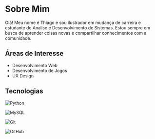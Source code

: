 # Sobre Mim 

Olá! Meu nome é Thiago e sou ilustrador em mudança de carreira e estudante de Analise e Desenvolvimento de Sistemas. 
Estou sempre em busca de aprender coisas novas e compartilhar conhecimentos com a comunidade.

## Áreas de Interesse 
- Desenvolvimento Web
- Desenvolvimento de Jogos
- UX Design

## Tecnologias

![Python](https://img.shields.io/badge/python-3670A0?style=for-the-badge&logo=python&logoColor=white) 

![MySQL](https://img.shields.io/badge/sqlite-003B57?style=for-the-badge&logo=sqlite)

![Git](https://img.shields.io/badge/git-F05032?style=for-the-badge&logo=git&logoColor=white)

![GitHub](https://img.shields.io/badge/github-181717?style=for-the-badge&logo=github)
